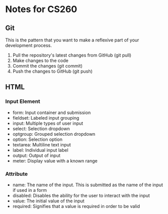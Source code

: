# Notes for CS260

## Git

This is the pattern that you want to make a reflexive part of your development process.
1. Pull the repository's latest changes from GitHub (git pull)
2. Make changes to the code
3. Commit the changes (git commit)
4. Push the changes to GitHub (git push)

## HTML

### Input Element
- form: Input container and submission
- fieldset: Labeled input grouping
- input: Multiple types of user input
- select: Selection dropdown
- optgroup: Grouped selection dropdown
- option: Selection option
- textarea: Multiline text input
- label: Individual input label
- output: Output of input
- meter: Display value with a known range

### Attribute
- name: The name of the input. This is submitted as the name of the input if used in a form
- disabled: Disables the ability for the user to interact with the input
- value: The initial value of the input
- required: Signifies that a value is required in order to be valid
